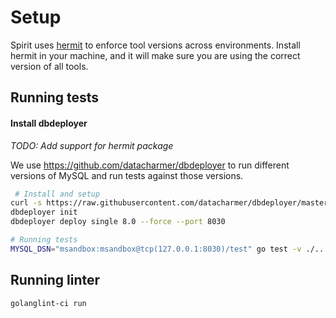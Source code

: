 # Setup
Spirit uses [hermit](https://cashapp.github.io/hermit/usage/get-started/) to enforce tool versions across environments.
Install hermit in your machine, and it will make sure you are using the correct version of all tools.


## Running tests

#### Install dbdeployer
_TODO: Add support for hermit package_

We use https://github.com/datacharmer/dbdeployer to run different versions of MySQL and run tests against those versions.

```bash
 # Install and setup
curl -s https://raw.githubusercontent.com/datacharmer/dbdeployer/master/scripts/dbdeployer-install.sh | bash
dbdeployer init
dbdeployer deploy single 8.0 --force --port 8030
```

```bash
# Running tests
MYSQL_DSN="msandbox:msandbox@tcp(127.0.0.1:8030)/test" go test -v ./...
```

## Running linter

```bash
golanglint-ci run
```